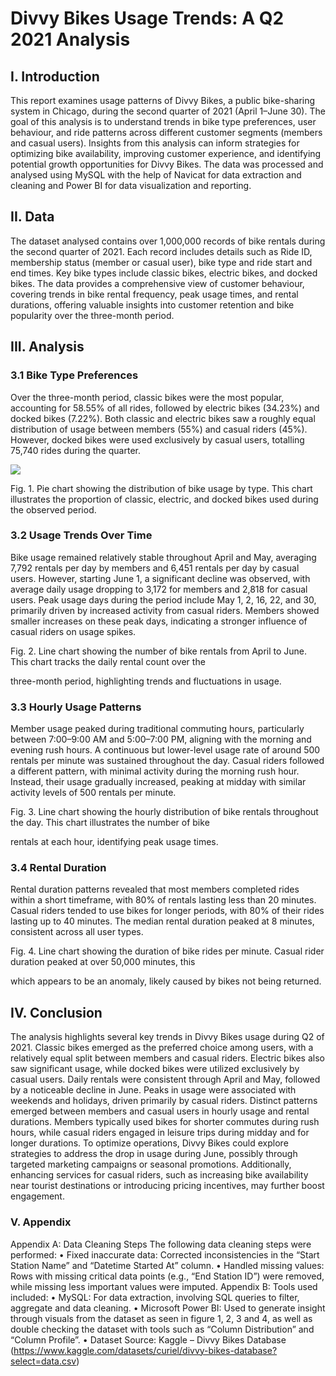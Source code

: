 # Divvy Bikes Usage Trends: A Q2 2021 Analysis

## I. Introduction
This report examines usage patterns of Divvy Bikes, a public bike-sharing system in Chicago, during the second
quarter of 2021 (April 1–June 30). The goal of this analysis is to understand trends in bike type preferences, user
behaviour, and ride patterns across different customer segments (members and casual users). Insights from this
analysis can inform strategies for optimizing bike availability, improving customer experience, and identifying
potential growth opportunities for Divvy Bikes. The data was processed and analysed using MySQL with the
help of Navicat for data extraction and cleaning and Power BI for data visualization and reporting.

## II. Data
The dataset analysed contains over 1,000,000 records of bike rentals during the second quarter of 2021. Each
record includes details such as Ride ID, membership status (member or casual user), bike type and ride start and
end times. Key bike types include classic bikes, electric bikes, and docked bikes. The data provides a
comprehensive view of customer behaviour, covering trends in bike rental frequency, peak usage times, and
rental durations, offering valuable insights into customer retention and bike popularity over the three-month
period.

## III. Analysis
### 3.1 Bike Type Preferences
Over the three-month period, classic bikes were the most popular, accounting for 58.55% of all rides, followed
by electric bikes (34.23%) and docked bikes (7.22%). Both classic and electric bikes saw a roughly equal
distribution of usage between members (55%) and casual riders (45%). However, docked bikes were used
exclusively by casual users, totalling 75,740 rides during the quarter.

![](https://github.com/Paradoxxi/Raphael_Portfolio/blob/2166d01e61ff48fab3df4f92e95b2f202a213eb5/Screenshot%202024-12-26%20140949.png)

Fig. 1. Pie chart showing the distribution of bike usage by type. This chart illustrates the proportion of classic, electric, and docked bikes used during the observed period.

### 3.2 Usage Trends Over Time
Bike usage remained relatively stable throughout April and May, averaging 7,792 rentals per day by members
and 6,451 rentals per day by casual users. However, starting June 1, a significant decline was observed, with
average daily usage dropping to 3,172 for members and 2,818 for casual users. Peak usage days during the
period include May 1, 2, 16, 22, and 30, primarily driven by increased activity from casual riders. Members
showed smaller increases on these peak days, indicating a stronger influence of casual riders on usage spikes.

Fig. 2. Line chart showing the number of bike rentals from April to June. This chart tracks the daily rental count over the

three-month period, highlighting trends and fluctuations in usage.

### 3.3 Hourly Usage Patterns
Member usage peaked during traditional commuting hours, particularly between 7:00–9:00 AM and 5:00–7:00
PM, aligning with the morning and evening rush hours. A continuous but lower-level usage rate of around 500
rentals per minute was sustained throughout the day. Casual riders followed a different pattern, with minimal
activity during the morning rush hour. Instead, their usage gradually increased, peaking at midday with similar
activity levels of 500 rentals per minute.

Fig. 3. Line chart showing the hourly distribution of bike rentals throughout the day. This chart illustrates the number of bike

rentals at each hour, identifying peak usage times.

### 3.4 Rental Duration
Rental duration patterns revealed that most members completed rides within a short timeframe, with 80% of
rentals lasting less than 20 minutes. Casual riders tended to use bikes for longer periods, with 80% of their rides
lasting up to 40 minutes. The median rental duration peaked at 8 minutes, consistent across all user types.

Fig. 4. Line chart showing the duration of bike rides per minute. Casual rider duration peaked at over 50,000 minutes, this

which appears to be an anomaly, likely caused by bikes not being returned.

## IV. Conclusion
The analysis highlights several key trends in Divvy Bikes usage during Q2 of 2021. Classic bikes emerged as
the preferred choice among users, with a relatively equal split between members and casual riders. Electric bikes
also saw significant usage, while docked bikes were utilized exclusively by casual users. Daily rentals were
consistent through April and May, followed by a noticeable decline in June. Peaks in usage were associated with
weekends and holidays, driven primarily by casual riders.
Distinct patterns emerged between members and casual users in hourly usage and rental durations. Members
typically used bikes for shorter commutes during rush hours, while casual riders engaged in leisure trips during
midday and for longer durations.
To optimize operations, Divvy Bikes could explore strategies to address the drop in usage during June, possibly
through targeted marketing campaigns or seasonal promotions. Additionally, enhancing services for casual
riders, such as increasing bike availability near tourist destinations or introducing pricing incentives, may further
boost engagement.

### V. Appendix
Appendix A: Data Cleaning Steps The following data cleaning steps were performed:
• Fixed inaccurate data: Corrected inconsistencies in the “Start Station Name” and “Datetime Started At”
column.
• Handled missing values: Rows with missing critical data points (e.g., “End Station ID”) were removed,
while missing less important values were imputed.
Appendix B: Tools used included:
• MySQL: For data extraction, involving SQL queries to filter, aggregate and data cleaning.
• Microsoft Power BI: Used to generate insight through visuals from the dataset as seen in figure 1, 2, 3
and 4, as well as double checking the dataset with tools such as “Column Distribution” and “Column
Profile”.
• Dataset Source: Kaggle – Divvy Bikes Database
(https://www.kaggle.com/datasets/curiel/divvy-bikes-database?select=data.csv)
